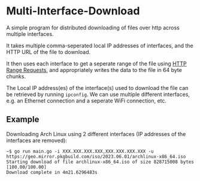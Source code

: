 # Multi-Interface-Download

A simple program for distributed downloading of files over http across multiple interfaces.

It takes multiple comma-seperated local IP addresses of interfaces, and the HTTP URL of the file to download. 

It then uses each interface to get a seperate range of the file using [HTTP Range Requests](https://developer.mozilla.org/en-US/docs/Web/HTTP/Range_requests), and appropriately writes the data to the file in 64 byte chunks.

The Local IP address(es) of the interface(s) used to download the file can be retrieved by running `ipconfig`. We can use multiple different interfaces, e.g. an Ethernet connection and a seperate WiFi connection, etc.

## Example

Downloading Arch Linux using 2 different interfaces (IP addresses of the interfaces are removed):

```
~$ go run main.go -i XXX.XXX.XXX.XXX,XXX.XXX.XXX.XXX -u https://geo.mirror.pkgbuild.com/iso/2023.06.01/archlinux-x86_64.iso
Starting download of file archlinux-x86_64.iso of size 828715008 bytes
[100.00/100.00]
Download complete in 4m21.6296483s
```